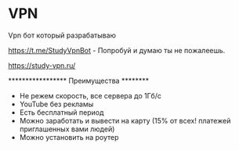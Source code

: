 # VPN
Vpn бот который разрабатываю

https://t.me/StudyVpnBot - Попробуй и думаю ты не пожалеешь.

https://study-vpn.ru/

***************** Преимущества ********
- Не режем скорость, все сервера до 1Гб/с
- YouTube без рекламы
- Есть бесплатный период
- Можно заработать и вывести на карту (15% от всех! платежей приглашенных вами людей)
- Можно установить на роутер
